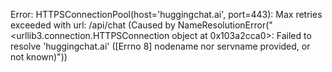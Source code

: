 Error: HTTPSConnectionPool(host='huggingchat.ai', port=443): Max retries exceeded with url: /api/chat (Caused by NameResolutionError("<urllib3.connection.HTTPSConnection object at 0x103a2cca0>: Failed to resolve 'huggingchat.ai' ([Errno 8] nodename nor servname provided, or not known)"))